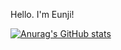 Hello. I'm Eunji!

[![Anurag's GitHub stats](https://github-readme-stats.vercel.app/api?username=Liszt31&count_private=true&show_icons=true&theme=synthwave)](https://github.com/anuraghazra/github-readme-stats)
